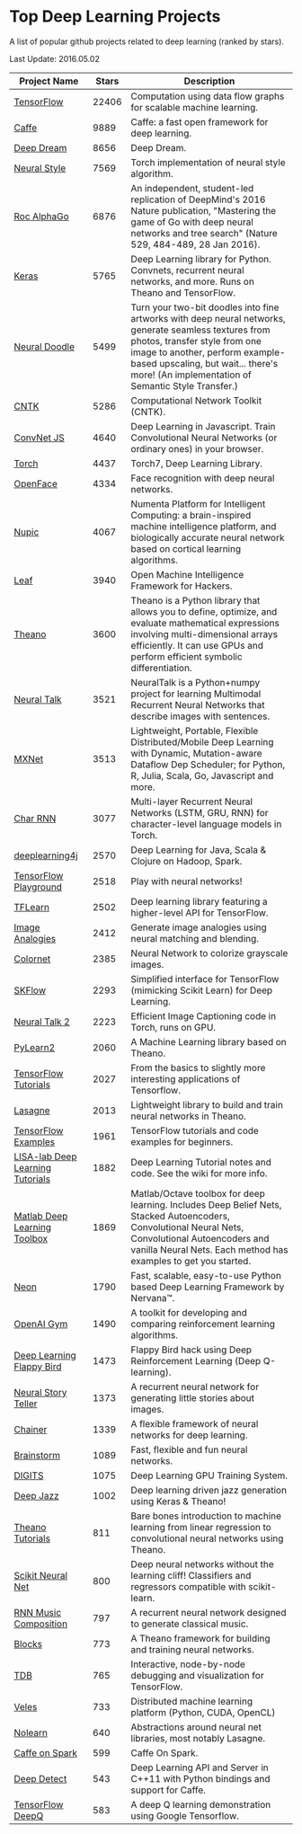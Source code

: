 # Top Deep Learning Projects
A list of popular github projects related to deep learning (ranked by stars).

Last Update: 2016.05.02

| Project Name| Stars | Description |
| ------- | ------ | ------ |
| [TensorFlow](https://github.com/tensorflow/tensorflow) | 22406 | Computation using data flow graphs for scalable machine learning.
| [Caffe](https://github.com/BVLC/caffe) | 9889 | Caffe: a fast open framework for deep learning.
| [Deep Dream](https://github.com/google/deepdream) | 8656 | Deep Dream.
| [Neural Style](https://github.com/jcjohnson/neural-style) | 7569 | Torch implementation of neural style algorithm.
| [Roc AlphaGo](https://github.com/Rochester-NRT/RocAlphaGo) | 6876 | An independent, student-led replication of DeepMind's 2016 Nature publication, "Mastering the game of Go with deep neural networks and tree search" (Nature 529, 484-489, 28 Jan 2016).
| [Keras](https://github.com/fchollet/keras) | 5765 | Deep Learning library for Python. Convnets, recurrent neural networks, and more. Runs on Theano and TensorFlow.
| [Neural Doodle](https://github.com/alexjc/neural-doodle) | 5499 | Turn your two-bit doodles into fine artworks with deep neural networks, generate seamless textures from photos, transfer style from one image to another, perform example-based upscaling, but wait... there's more! (An implementation of Semantic Style Transfer.)
| [CNTK](https://github.com/Microsoft/CNTK) | 5286 | Computational Network Toolkit (CNTK).
| [ConvNet JS](https://github.com/karpathy/convnetjs) | 4640 | Deep Learning in Javascript. Train Convolutional Neural Networks (or ordinary ones) in your browser.
| [Torch](https://github.com/torch/torch7) | 4437 | Torch7, Deep Learning Library.
| [OpenFace](https://github.com/cmusatyalab/openface) | 4334 | Face recognition with deep neural networks.
| [Nupic](https://github.com/numenta/nupic) | 4067 | Numenta Platform for Intelligent Computing: a brain-inspired machine intelligence platform, and biologically accurate neural network based on cortical learning algorithms.
| [Leaf](https://github.com/autumnai/leaf) | 3940 | Open Machine Intelligence Framework for Hackers.
| [Theano](https://github.com/Theano/Theano) | 3600 | Theano is a Python library that allows you to define, optimize, and evaluate mathematical expressions involving multi-dimensional arrays efficiently. It can use GPUs and perform efficient symbolic differentiation.
| [Neural Talk](https://github.com/karpathy/neuraltalk) | 3521 | NeuralTalk is a Python+numpy project for learning Multimodal Recurrent Neural Networks that describe images with sentences.
| [MXNet](https://github.com/dmlc/mxnet) | 3513 | Lightweight, Portable, Flexible Distributed/Mobile Deep Learning with Dynamic, Mutation-aware Dataflow Dep Scheduler; for Python, R, Julia, Scala, Go, Javascript and more.
| [Char RNN](https://github.com/karpathy/char-rnn) | 3077 | Multi-layer Recurrent Neural Networks (LSTM, GRU, RNN) for character-level language models in Torch.
| [deeplearning4j](https://github.com/deeplearning4j/deeplearning4j) | 2570 | Deep Learning for Java, Scala & Clojure on Hadoop, Spark.
| [TensorFlow Playground](https://github.com/tensorflow/playground) | 2518 | Play with neural networks!
| [TFLearn](https://github.com/tflearn/tflearn) | 2502 | Deep learning library featuring a higher-level API for TensorFlow.
| [Image Analogies](https://github.com/awentzonline/image-analogies) | 2412 | Generate image analogies using neural matching and blending.
| [Colornet](https://github.com/pavelgonchar/colornet) | 2385 | Neural Network to colorize grayscale images.
| [SKFlow](https://github.com/tensorflow/skflow) | 2293 | Simplified interface for TensorFlow (mimicking Scikit Learn) for Deep Learning.
| [Neural Talk 2](https://github.com/karpathy/neuraltalk2) | 2223 | Efficient Image Captioning code in Torch, runs on GPU.
| [PyLearn2](https://github.com/lisa-lab/pylearn2) | 2060 | A Machine Learning library based on Theano.
| [TensorFlow Tutorials](https://github.com/pkmital/tensorflow_tutorials) | 2027 | From the basics to slightly more interesting applications of Tensorflow.
| [Lasagne](https://github.com/Lasagne/Lasagne) | 2013 | Lightweight library to build and train neural networks in Theano.
| [TensorFlow Examples](https://github.com/aymericdamien/TensorFlow-Examples) | 1961 | TensorFlow tutorials and code examples for beginners.
| [LISA-lab Deep Learning Tutorials](https://github.com/lisa-lab/DeepLearningTutorials) | 1882 | Deep Learning Tutorial notes and code. See the wiki for more info.
| [Matlab Deep Learning Toolbox](https://github.com/rasmusbergpalm/DeepLearnToolbox) | 1869 | Matlab/Octave toolbox for deep learning. Includes Deep Belief Nets, Stacked Autoencoders, Convolutional Neural Nets, Convolutional Autoencoders and vanilla Neural Nets. Each method has examples to get you started.
| [Neon](https://github.com/NervanaSystems/neon) | 1790 | Fast, scalable, easy-to-use Python based Deep Learning Framework by Nervana™.
| [OpenAI Gym](https://github.com/openai/gym) | 1490 | A toolkit for developing and comparing reinforcement learning algorithms.
| [Deep Learning Flappy Bird](https://github.com/yenchenlin1994/DeepLearningFlappyBird) | 1473 | Flappy Bird hack using Deep Reinforcement Learning (Deep Q-learning).
| [Neural Story Teller](https://github.com/ryankiros/neural-storyteller) | 1373 | A recurrent neural network for generating little stories about images.
| [Chainer](https://github.com/pfnet/chainer) | 1339 | A flexible framework of neural networks for deep learning.
| [Brainstorm](https://github.com/IDSIA/brainstorm) | 1089 | Fast, flexible and fun neural networks.
| [DIGITS](https://github.com/NVIDIA/DIGITS) | 1075 | Deep Learning GPU Training System.
| [Deep Jazz](https://github.com/jisungk/deepjazz) | 1002 | Deep learning driven jazz generation using Keras & Theano!
| [Theano Tutorials](https://github.com/Newmu/Theano-Tutorials) | 811 | Bare bones introduction to machine learning from linear regression to convolutional neural networks using Theano.
| [Scikit Neural Net](https://github.com/aigamedev/scikit-neuralnetwork) | 800 | Deep neural networks without the learning cliff! Classifiers and regressors compatible with scikit-learn.
| [RNN Music Composition](https://github.com/hexahedria/biaxial-rnn-music-composition) | 797 | A recurrent neural network designed to generate classical music.
| [Blocks](https://github.com/mila-udem/blocks) | 773 | A Theano framework for building and training neural networks.
| [TDB](https://github.com/ericjang/tdb) | 765 | Interactive, node-by-node debugging and visualization for TensorFlow.
| [Veles](https://github.com/samsung/veles) | 733 | Distributed machine learning platform (Python, CUDA, OpenCL)
| [Nolearn](https://github.com/dnouri/nolearn) | 640 | Abstractions around neural net libraries, most notably Lasagne.
| [Caffe on Spark](https://github.com/yahoo/CaffeOnSpark) | 599 | Caffe On Spark.
| [Deep Detect](https://github.com/beniz/deepdetect) | 543 | Deep Learning API and Server in C++11 with Python bindings and support for Caffe.
| [TensorFlow DeepQ](https://github.com/nivwusquorum/tensorflow-deepq) | 583 | A deep Q learning demonstration using Google Tensorflow.

